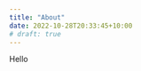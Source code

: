 ```yaml
---
title: "About"
date: 2022-10-28T20:33:45+10:00
# draft: true
---
```


Hello

<!-- Begin Gist Signup Form -->
<div class="gist-embed-form" data-form-type="embedded" data-form-id="16254180" data-workspace-id="aw3xhcat"></div>
<script type="text/javascript" src="https://forms-widget.getgist.com/" defer></script>
<!-- End Gist Signup Form -->
